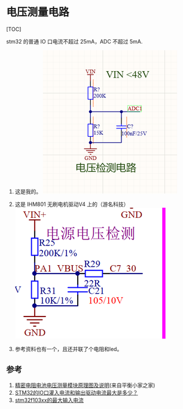 # 电压测量电路

[TOC]

stm32 的普通 IO 口电流不超过 25mA，ADC 不超过 5mA.

1. 这是我的。
![看不到图片是科学问题](https://raw.githubusercontent.com/yiyah/Picture_Material/master/20201203105046.png)

2. 这是 IHM801 无刷电机驱动V4 上的（游名科技）
![看不到图片是科学问题](https://raw.githubusercontent.com/yiyah/Picture_Material/master/20201203105410.png)

3. 参考资料也有一个，且还并联了个电阻和led。

## 参考

1. [精密电阻电池电压测量模块原理图及说明](./参考资料/精密电阻电池电压测量模块原理图及说明.pdf)(来自平衡小家之家)
2. [STM32的IO口灌入电流和输出驱动电流最大是多少？](https://www.21ic.com/app/mcu/201809/783861.htm)
3. [stm32f103xx的最大输入电流](https://blog.csdn.net/quinn1994/article/details/103495593)